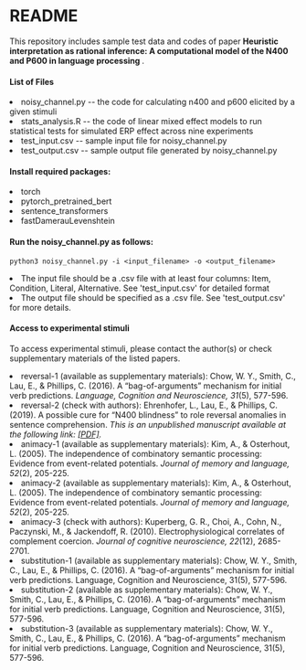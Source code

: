 <h1> README </h1>

<p> This repository includes sample test data and codes of paper <b> Heuristic interpretation as rational inference: A computational model of the N400 and P600 in language processing </b>. </p>

<h4> List of Files </h4>

  <li> noisy_channel.py -- the code for calculating n400 and p600 elicited by a given stimuli </li>
  
  <li> stats_analysis.R -- the code of linear mixed effect models to run statistical tests for simulated ERP effect across nine experiments </li>
  
  <li> test_input.csv -- sample input file for noisy_channel.py </li>
  
  <li> test_output.csv -- sample output file generated by noisy_channel.py </li>

<h4> Install required packages:</h4>
  <li> torch </li> 
  <li> pytorch_pretrained_bert </li>
  <li> sentence_transformers </li>
  <li> fastDamerauLevenshtein </li>
  
<h4> Run the noisy_channel.py as follows: </h4>
    
    python3 noisy_channel.py -i <input_filename> -o <output_filename>

<li> The input file should be a .csv file with at least four columns: Item, Condition, Literal, Alternative. See 'test_input.csv' for detailed format </li>

<li> The output file should be specified as a .csv file. See 'test_output.csv' for more details. </li>

<h4> Access to experimental stimuli </h4>
<p> To access experimental stimuli, please contact the author(s) or check supplementary materials of the listed papers. </p>
<li> reversal-1 (available as supplementary materials): Chow, W. Y., Smith, C., Lau, E., & Phillips, C. (2016). A “bag-of-arguments” mechanism for initial verb predictions. <i> Language, Cognition and Neuroscience, 31</i>(5), 577-596. </li>
<li> reversal-2 (check with authors): Ehrenhofer, L., Lau, E., & Phillips, C. (2019). A possible cure for “N400 blindness” to role reversal anomalies in sentence comprehension. <i>This is an unpublished manuscript available at the following link: <a href = "http://www.colinphillips.net/wp-content/uploads/2019/08/ehrenhofer_lau_phillips_20190318">[PDF]</a>.</i>  </li>
<li> animacy-1 (available as supplementary materials): Kim, A., & Osterhout, L. (2005). The independence of combinatory semantic processing: Evidence from event-related potentials. <i>Journal of memory and language, 52</i>(2), 205-225. </li>
<li> animacy-2 (available as supplementary materials): Kim, A., & Osterhout, L. (2005). The independence of combinatory semantic processing: Evidence from event-related potentials. <i>Journal of memory and language, 52</i>(2), 205-225.  </li>
<li> animacy-3 (check with authors): Kuperberg, G. R., Choi, A., Cohn, N., Paczynski, M., & Jackendoff, R. (2010). Electrophysiological correlates of complement coercion. <i> Journal of cognitive neuroscience, 22</i>(12), 2685-2701.</li>
<li> substitution-1 (available as supplementary materials): Chow, W. Y., Smith, C., Lau, E., & Phillips, C. (2016). A “bag-of-arguments” mechanism for initial verb predictions. Language, Cognition and Neuroscience, 31(5), 577-596. </li>
<li> substitution-2 (available as supplementary materials): Chow, W. Y., Smith, C., Lau, E., & Phillips, C. (2016). A “bag-of-arguments” mechanism for initial verb predictions. Language, Cognition and Neuroscience, 31(5), 577-596.</li>
<li> substitution-3 (available as supplementary materials): Chow, W. Y., Smith, C., Lau, E., & Phillips, C. (2016). A “bag-of-arguments” mechanism for initial verb predictions. Language, Cognition and Neuroscience, 31(5), 577-596. </li>
